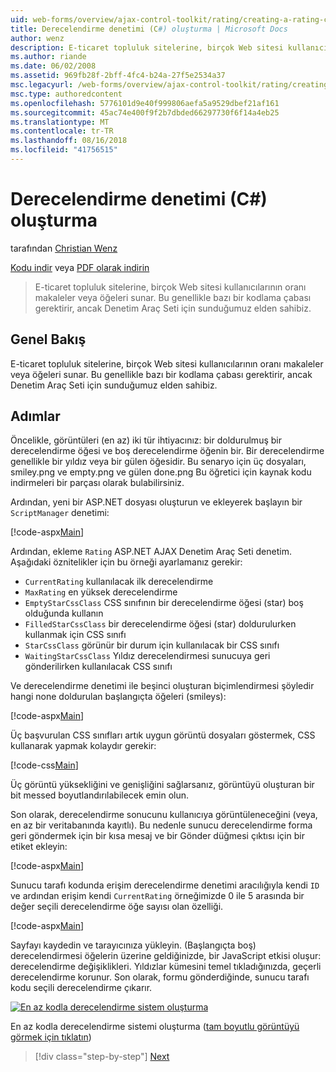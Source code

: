 ```yaml
---
uid: web-forms/overview/ajax-control-toolkit/rating/creating-a-rating-control-cs
title: Derecelendirme denetimi (C#) oluşturma | Microsoft Docs
author: wenz
description: E-ticaret topluluk sitelerine, birçok Web sitesi kullanıcılarının oranı makaleler veya öğeleri sunar. Bu genellikle bazı bir kodlama çabası gerektirir, ancak sahibiz...
ms.author: riande
ms.date: 06/02/2008
ms.assetid: 969fb28f-2bff-4fc4-b24a-27f5e2534a37
msc.legacyurl: /web-forms/overview/ajax-control-toolkit/rating/creating-a-rating-control-cs
msc.type: authoredcontent
ms.openlocfilehash: 5776101d9e40f999806aefa5a9529dbef21af161
ms.sourcegitcommit: 45ac74e400f9f2b7dbded66297730f6f14a4eb25
ms.translationtype: MT
ms.contentlocale: tr-TR
ms.lasthandoff: 08/16/2018
ms.locfileid: "41756515"
---
```

<a name="creating-a-rating-control-c"></a>Derecelendirme denetimi (C#) oluşturma
====================
tarafından [Christian Wenz](https://github.com/wenz)

[Kodu indir](http://download.microsoft.com/download/9/3/f/93f8daea-bebd-4821-833b-95205389c7d0/rating0.cs.zip) veya [PDF olarak indirin](http://download.microsoft.com/download/2/d/c/2dc10e34-6983-41d4-9c08-f78f5387d32b/rating0CS.pdf)

> E-ticaret topluluk sitelerine, birçok Web sitesi kullanıcılarının oranı makaleler veya öğeleri sunar. Bu genellikle bazı bir kodlama çabası gerektirir, ancak Denetim Araç Seti için sunduğumuz elden sahibiz.


## <a name="overview"></a>Genel Bakış

E-ticaret topluluk sitelerine, birçok Web sitesi kullanıcılarının oranı makaleler veya öğeleri sunar. Bu genellikle bazı bir kodlama çabası gerektirir, ancak Denetim Araç Seti için sunduğumuz elden sahibiz.

## <a name="steps"></a>Adımlar

Öncelikle, görüntüleri (en az) iki tür ihtiyacınız: bir doldurulmuş bir derecelendirme öğesi ve boş derecelendirme öğenin bir. Bir derecelendirme genellikle bir yıldız veya bir gülen öğesidir. Bu senaryo için üç dosyaları, smiley.png ve empty.png ve gülen done.png Bu öğretici için kaynak kodu indirmeleri bir parçası olarak bulabilirsiniz.

Ardından, yeni bir ASP.NET dosyası oluşturun ve ekleyerek başlayın bir `ScriptManager` denetimi:

[!code-aspx[Main](creating-a-rating-control-cs/samples/sample1.aspx)]

Ardından, ekleme `Rating` ASP.NET AJAX Denetim Araç Seti denetim. Aşağıdaki öznitelikler için bu örneği ayarlamanız gerekir:

- `CurrentRating` kullanılacak ilk derecelendirme
- `MaxRating` en yüksek derecelendirme
- `EmptyStarCssClass` CSS sınıfının bir derecelendirme öğesi (star) boş olduğunda kullanın
- `FilledStarCssClass` bir derecelendirme öğesi (star) doldurulurken kullanmak için CSS sınıfı
- `StarCssClass` görünür bir durum için kullanılacak bir CSS sınıfı
- `WaitingStarCssClass` Yıldız derecelendirmesi sunucuya geri gönderilirken kullanılacak CSS sınıfı

Ve derecelendirme denetimi ile beşinci oluşturan biçimlendirmesi şöyledir hangi none doldurulan başlangıçta öğeleri (smileys):

[!code-aspx[Main](creating-a-rating-control-cs/samples/sample2.aspx)]

Üç başvurulan CSS sınıfları artık uygun görüntü dosyaları göstermek, CSS kullanarak yapmak kolaydır gerekir:

[!code-css[Main](creating-a-rating-control-cs/samples/sample3.css)]

Üç görüntü yüksekliğini ve genişliğini sağlarsanız, görüntüyü oluşturan bir bit messed boyutlandırılabilecek emin olun.

Son olarak, derecelendirme sonucunu kullanıcıya görüntüleneceğini (veya, en az bir veritabanında kayıtlı). Bu nedenle sunucu derecelendirme forma geri göndermek için bir kısa mesaj ve bir Gönder düğmesi çıktısı için bir etiket ekleyin:

[!code-aspx[Main](creating-a-rating-control-cs/samples/sample4.aspx)]

Sunucu tarafı kodunda erişim derecelendirme denetimi aracılığıyla kendi `ID` ve ardından erişim kendi `CurrentRating` örneğimizde 0 ile 5 arasında bir değer seçili derecelendirme öğe sayısı olan özelliği.

[!code-aspx[Main](creating-a-rating-control-cs/samples/sample5.aspx)]

Sayfayı kaydedin ve tarayıcınıza yükleyin. (Başlangıçta boş) derecelendirmesi öğelerin üzerine geldiğinizde, bir JavaScript etkisi oluşur: derecelendirme değişiklikleri. Yıldızlar kümesini temel tıkladığınızda, geçerli derecelendirme korunur. Son olarak, formu gönderdiğinde, sunucu tarafı kodu seçili derecelendirme çıkarır.


[![En az kodla derecelendirme sistem oluşturma](creating-a-rating-control-cs/_static/image2.png)](creating-a-rating-control-cs/_static/image1.png)

En az kodla derecelendirme sistemi oluşturma ([tam boyutlu görüntüyü görmek için tıklatın](creating-a-rating-control-cs/_static/image3.png))

> [!div class="step-by-step"]
> [Next](creating-a-rating-control-vb.md)
